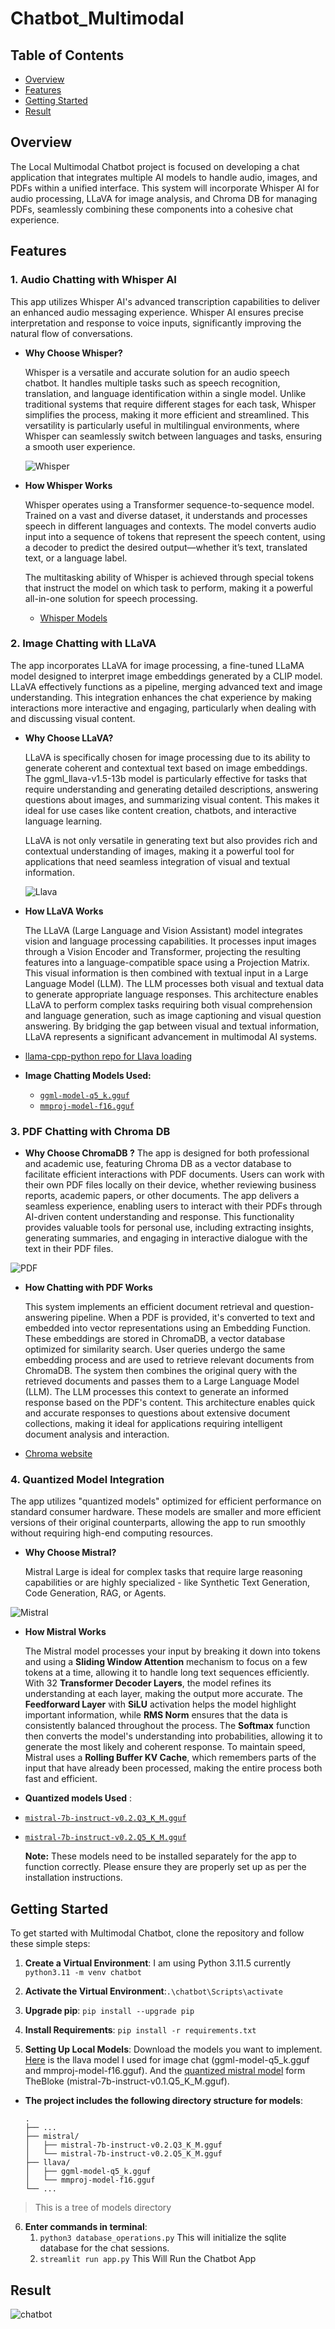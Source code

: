 # Chatbot_Multimodal

## Table of Contents

- [Overview](#overview)
- [Features](#features)
- [Getting Started](#getting-started)
- [Result](#result)
<!-- - [PDF Retrievel Model Architecteur](#pdf-retrievel-model-architecteur) -->

## Overview

The Local Multimodal Chatbot project is focused on developing a chat application that integrates multiple AI models to handle audio, images, and PDFs within a unified interface. This system will incorporate Whisper AI for audio processing, LLaVA for image analysis, and Chroma DB for managing PDFs, seamlessly combining these components into a cohesive chat experience.

## Features

### **1. Audio Chatting with Whisper AI**

This app utilizes Whisper AI's advanced transcription capabilities to deliver an enhanced audio messaging experience. Whisper AI ensures precise interpretation and response to voice inputs, significantly improving the natural flow of conversations.

- **Why Choose Whisper?**

  Whisper is a versatile and accurate solution for an audio speech chatbot. It handles multiple tasks such as speech recognition, translation, and language identification within a single model. Unlike traditional systems that require different stages for each task, Whisper simplifies the process, making it more efficient and streamlined. This versatility is particularly useful in multilingual environments, where Whisper can seamlessly switch between languages and tasks, ensuring a smooth user experience.

  ![Whisper](images/approach.png)

- **How Whisper Works**

  Whisper operates using a Transformer sequence-to-sequence model. Trained on a vast and diverse dataset, it understands and processes speech in different languages and contexts. The model converts audio input into a sequence of tokens that represent the speech content, using a decoder to predict the desired output—whether it’s text, translated text, or a language label.

  The multitasking ability of Whisper is achieved through special tokens that instruct the model on which task to perform, making it a powerful all-in-one solution for speech processing.

  - [Whisper Models](https://huggingface.co/collections/openai/whisper-release-6501bba2cf999715fd953013)

### **2. Image Chatting with LLaVA**

The app incorporates LLaVA for image processing, a fine-tuned LLaMA model designed to interpret image embeddings generated by a CLIP model. LLaVA effectively functions as a pipeline, merging advanced text and image understanding. This integration enhances the chat experience by making interactions more interactive and engaging, particularly when dealing with and discussing visual content.

- **Why Choose LLaVA?**

  LLaVA is specifically chosen for image processing due to its ability to generate coherent and contextual text based on image embeddings. The ggml_llava-v1.5-13b model is particularly effective for tasks that require understanding and generating detailed descriptions, answering questions about images, and summarizing visual content. This makes it ideal for use cases like content creation, chatbots, and interactive language learning.

  LLaVA is not only versatile in generating text but also provides rich and contextual understanding of images, making it a powerful tool for applications that need seamless integration of visual and textual information.

  ![Llava](images/LLaVA.png)

- **How LLaVA Works**

  The LLaVA (Large Language and Vision Assistant) model integrates vision and language processing capabilities. It processes input images through a Vision Encoder and Transformer, projecting the resulting features into a language-compatible space using a Projection Matrix. This visual information is then combined with textual input in a Large Language Model (LLM). The LLM processes both visual and textual data to generate appropriate language responses. This architecture enables LLaVA to perform complex tasks requiring both visual comprehension and language generation, such as image captioning and visual question answering. By bridging the gap between visual and textual information, LLaVA represents a significant advancement in multimodal AI systems.

- [llama-cpp-python repo for Llava loading](https://github.com/abetlen/llama-cpp-python)

- **Image Chatting Models Used:**

  - [`ggml-model-q5_k.gguf`](#https://huggingface.co/mys/ggml_llava-v1.5-7b/blob/main/ggml-model-q5_k.gguf)
  - [`mmproj-model-f16.gguf`](#https://huggingface.co/mys/ggml_llava-v1.5-7b/blob/main/mmproj-model-f16.gguf)

### **3. PDF Chatting with Chroma DB**

- **Why Choose ChromaDB ?**
  The app is designed for both professional and academic use, featuring Chroma DB as a vector database to facilitate efficient interactions with PDF documents. Users can work with their own PDF files locally on their device, whether reviewing business reports, academic papers, or other documents. The app delivers a seamless experience, enabling users to interact with their PDFs through AI-driven content understanding and response. This functionality provides valuable tools for personal use, including extracting insights, generating summaries, and engaging in interactive dialogue with the text in their PDF files.

![PDF](images/process.png)

- **How Chatting with PDF Works**

  This system implements an efficient document retrieval and question-answering pipeline. When a PDF is provided, it's converted to text and embedded into vector representations using an Embedding Function. These embeddings are stored in ChromaDB, a vector database optimized for similarity search. User queries undergo the same embedding process and are used to retrieve relevant documents from ChromaDB. The system then combines the original query with the retrieved documents and passes them to a Large Language Model (LLM). The LLM processes this context to generate an informed response based on the PDF's content. This architecture enables quick and accurate responses to questions about extensive document collections, making it ideal for applications requiring intelligent document analysis and interaction.

- [Chroma website](https://docs.trychroma.com/)

### **4. Quantized Model Integration**

The app utilizes "quantized models" optimized for efficient performance on standard consumer hardware. These models are smaller and more efficient versions of their original counterparts, allowing the app to run smoothly without requiring high-end computing resources.

- **Why Choose Mistral?**

  Mistral Large is ideal for complex tasks that require large reasoning capabilities or are highly specialized - like Synthetic Text Generation, Code Generation, RAG, or Agents.

![Mistral](images/Mistral.png)

- **How Mistral Works**

  The Mistral model processes your input by breaking it down into tokens and using a **Sliding Window Attention** mechanism to focus on a few tokens at a time, allowing it to handle long text sequences efficiently. With 32 **Transformer Decoder Layers**, the model refines its understanding at each layer, making the output more accurate. The **Feedforward Layer** with **SiLU** activation helps the model highlight important information, while **RMS Norm** ensures that the data is consistently balanced throughout the process. The **Softmax** function then converts the model's understanding into probabilities, allowing it to generate the most likely and coherent response. To maintain speed, Mistral uses a **Rolling Buffer KV Cache**, which remembers parts of the input that have already been processed, making the entire process both fast and efficient.

- **Quantized models Used** :

- [`mistral-7b-instruct-v0.2.Q3_K_M.gguf`](#https://huggingface.co/TheBloke/Mistral-7B-Instruct-v0.1-GGUF/blob/main/mistral-7b-instruct-v0.1.Q3_K_M.gguf)
- [`mistral-7b-instruct-v0.2.Q5_K_M.gguf`](#https://huggingface.co/TheBloke/Mistral-7B-Instruct-v0.1-GGUF/blob/main/mistral-7b-instruct-v0.1.Q5_K_M.gguf)

  **Note:** These models need to be installed separately for the app to function correctly. Please ensure they are properly set up as per the installation instructions.

<!-- ## PDF Retrievel Model Architecture

This architecture outlines a document processing and question-answering system. It begins with document loading from various sources like URLs, PDFs, and databases. The loaded documents are then split into smaller segments. These splits are stored in a vector database for efficient retrieval. When a query or question is received, relevant splits are retrieved from the database. The system then generates a prompt combining the query and relevant document segments, which is passed to a Large Language Model (LLM). Finally, the LLM processes the prompt and generates an answer based on the provided context. This pipeline enables efficient information retrieval and question answering across large document collections.

![Architecteur](images/ChromaDB.png) -->

## Getting Started

To get started with Multimodal Chatbot, clone the repository and follow these simple steps:

1. **Create a Virtual Environment**: I am using Python 3.11.5 currently `python3.11 -m venv chatbot`

2. **Activate the Virtual Environment**:`.\chatbot\Scripts\activate `

3. **Upgrade pip**: `pip install --upgrade pip`

4. **Install Requirements**: `pip install -r requirements.txt`

5. **Setting Up Local Models**: Download the models you want to implement. [Here](https://huggingface.co/mys/ggml_llava-v1.5-7b/tree/main) is the llava model I used for image chat (ggml-model-q5_k.gguf and mmproj-model-f16.gguf). And the [quantized mistral model](https://huggingface.co/TheBloke/Mistral-7B-Instruct-v0.1-GGUF/blob/main/mistral-7b-instruct-v0.1.Q5_K_M.gguf) form TheBloke (mistral-7b-instruct-v0.1.Q5_K_M.gguf).

- **The project includes the following directory structure for models**:

      .
      ├── ...
      ├── mistral/
      │   ├── mistral-7b-instruct-v0.2.Q3_K_M.gguf
      │   └── mistral-7b-instruct-v0.2.Q5_K_M.gguf
      ├── llava/
      │   ├── ggml-model-q5_k.gguf
      │   └── mmproj-model-f16.gguf
      └── ...

> This is a tree of models directory

6. **Enter commands in terminal**:
   1. `python3 database_operations.py` This will initialize the sqlite database for the chat sessions.
   2. `streamlit run app.py` This Will Run the Chatbot App

## Result

![chatbot](images/chatbot.png)
